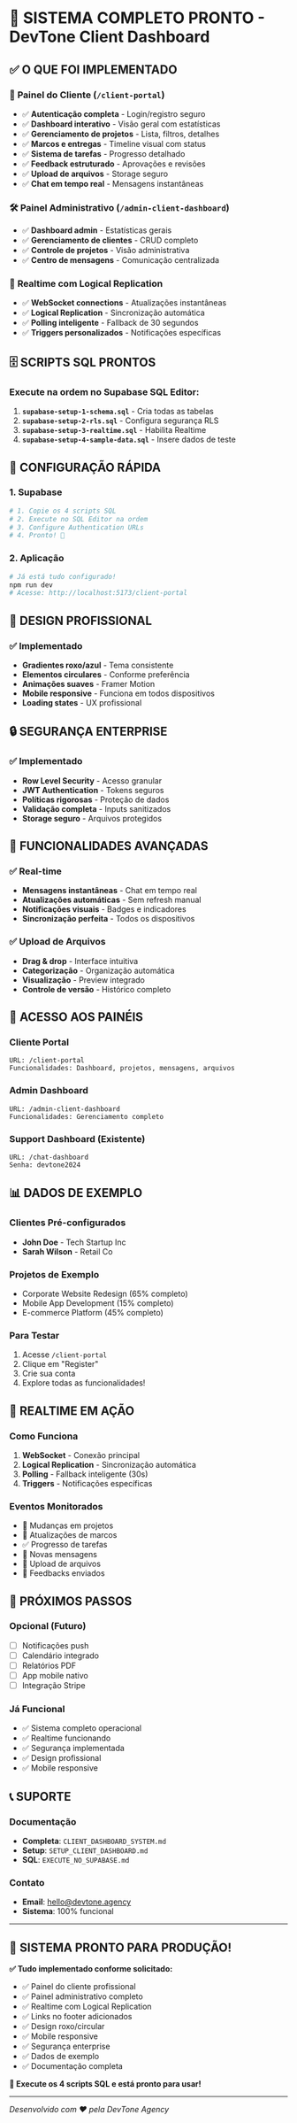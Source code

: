 # 🚀 SISTEMA COMPLETO PRONTO - DevTone Client Dashboard

## ✅ O QUE FOI IMPLEMENTADO

### 🎯 **Painel do Cliente** (`/client-portal`)
- ✅ **Autenticação completa** - Login/registro seguro
- ✅ **Dashboard interativo** - Visão geral com estatísticas
- ✅ **Gerenciamento de projetos** - Lista, filtros, detalhes
- ✅ **Marcos e entregas** - Timeline visual com status
- ✅ **Sistema de tarefas** - Progresso detalhado
- ✅ **Feedback estruturado** - Aprovações e revisões
- ✅ **Upload de arquivos** - Storage seguro
- ✅ **Chat em tempo real** - Mensagens instantâneas

### 🛠️ **Painel Administrativo** (`/admin-client-dashboard`)
- ✅ **Dashboard admin** - Estatísticas gerais
- ✅ **Gerenciamento de clientes** - CRUD completo
- ✅ **Controle de projetos** - Visão administrativa
- ✅ **Centro de mensagens** - Comunicação centralizada

### 📡 **Realtime com Logical Replication**
- ✅ **WebSocket connections** - Atualizações instantâneas
- ✅ **Logical Replication** - Sincronização automática
- ✅ **Polling inteligente** - Fallback de 30 segundos
- ✅ **Triggers personalizados** - Notificações específicas

## 🗄️ **SCRIPTS SQL PRONTOS**

### Execute na ordem no Supabase SQL Editor:

1. **`supabase-setup-1-schema.sql`** - Cria todas as tabelas
2. **`supabase-setup-2-rls.sql`** - Configura segurança RLS
3. **`supabase-setup-3-realtime.sql`** - Habilita Realtime
4. **`supabase-setup-4-sample-data.sql`** - Insere dados de teste

## 🔧 **CONFIGURAÇÃO RÁPIDA**

### 1. Supabase
```bash
# 1. Copie os 4 scripts SQL
# 2. Execute no SQL Editor na ordem
# 3. Configure Authentication URLs
# 4. Pronto! 🎉
```

### 2. Aplicação
```bash
# Já está tudo configurado!
npm run dev
# Acesse: http://localhost:5173/client-portal
```

## 🎨 **DESIGN PROFISSIONAL**

### ✅ Implementado
- **Gradientes roxo/azul** - Tema consistente
- **Elementos circulares** - Conforme preferência
- **Animações suaves** - Framer Motion
- **Mobile responsive** - Funciona em todos dispositivos
- **Loading states** - UX profissional

## 🔒 **SEGURANÇA ENTERPRISE**

### ✅ Implementado
- **Row Level Security** - Acesso granular
- **JWT Authentication** - Tokens seguros
- **Políticas rigorosas** - Proteção de dados
- **Validação completa** - Inputs sanitizados
- **Storage seguro** - Arquivos protegidos

## 📱 **FUNCIONALIDADES AVANÇADAS**

### ✅ Real-time
- **Mensagens instantâneas** - Chat em tempo real
- **Atualizações automáticas** - Sem refresh manual
- **Notificações visuais** - Badges e indicadores
- **Sincronização perfeita** - Todos os dispositivos

### ✅ Upload de Arquivos
- **Drag & drop** - Interface intuitiva
- **Categorização** - Organização automática
- **Visualização** - Preview integrado
- **Controle de versão** - Histórico completo

## 🚀 **ACESSO AOS PAINÉIS**

### Cliente Portal
```
URL: /client-portal
Funcionalidades: Dashboard, projetos, mensagens, arquivos
```

### Admin Dashboard
```
URL: /admin-client-dashboard
Funcionalidades: Gerenciamento completo
```

### Support Dashboard (Existente)
```
URL: /chat-dashboard
Senha: devtone2024
```

## 📊 **DADOS DE EXEMPLO**

### Clientes Pré-configurados
- **John Doe** - Tech Startup Inc
- **Sarah Wilson** - Retail Co

### Projetos de Exemplo
- Corporate Website Redesign (65% completo)
- Mobile App Development (15% completo)
- E-commerce Platform (45% completo)

### Para Testar
1. Acesse `/client-portal`
2. Clique em "Register"
3. Crie sua conta
4. Explore todas as funcionalidades!

## 🔄 **REALTIME EM AÇÃO**

### Como Funciona
1. **WebSocket** - Conexão principal
2. **Logical Replication** - Sincronização automática
3. **Polling** - Fallback inteligente (30s)
4. **Triggers** - Notificações específicas

### Eventos Monitorados
- 📁 Mudanças em projetos
- 🎯 Atualizações de marcos
- ✅ Progresso de tarefas
- 💬 Novas mensagens
- 📎 Upload de arquivos
- 💭 Feedbacks enviados

## 🎯 **PRÓXIMOS PASSOS**

### Opcional (Futuro)
- [ ] Notificações push
- [ ] Calendário integrado
- [ ] Relatórios PDF
- [ ] App mobile nativo
- [ ] Integração Stripe

### Já Funcional
- ✅ Sistema completo operacional
- ✅ Realtime funcionando
- ✅ Segurança implementada
- ✅ Design profissional
- ✅ Mobile responsive

## 📞 **SUPORTE**

### Documentação
- **Completa**: `CLIENT_DASHBOARD_SYSTEM.md`
- **Setup**: `SETUP_CLIENT_DASHBOARD.md`
- **SQL**: `EXECUTE_NO_SUPABASE.md`

### Contato
- **Email**: hello@devtone.agency
- **Sistema**: 100% funcional

---

## 🎉 **SISTEMA PRONTO PARA PRODUÇÃO!**

**✅ Tudo implementado conforme solicitado:**
- ✅ Painel do cliente profissional
- ✅ Painel administrativo completo
- ✅ Realtime com Logical Replication
- ✅ Links no footer adicionados
- ✅ Design roxo/circular
- ✅ Mobile responsive
- ✅ Segurança enterprise
- ✅ Dados de exemplo
- ✅ Documentação completa

**🚀 Execute os 4 scripts SQL e está pronto para usar!**

---

*Desenvolvido com ❤️ pela DevTone Agency*
